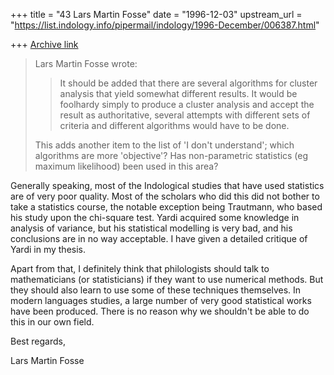 +++
title = "43 Lars Martin Fosse"
date = "1996-12-03"
upstream_url = "https://list.indology.info/pipermail/indology/1996-December/006387.html"

+++
[Archive link](https://list.indology.info/pipermail/indology/1996-December/006387.html)

>
>Lars Martin Fosse wrote:
>>It should be added that there are several algorithms for cluster analysis
>>that yield somewhat different results. It would be foolhardy simply to
>>produce a cluster analysis and accept the result as authoritative, several
>>attempts with different sets of criteria and different algorithms would have
>>to be done. 
>
>This adds another item to the list of 'I don't understand'; which algorithms 
>are more 'objective'? Has non-parametric statistics (eg maximum likelihood)
>been used in this area?

Generally speaking, most of the Indological studies that have used
statistics are of very poor quality. Most of the scholars who did this did
not bother to take a statistics course, the notable exception being
Trautmann, who based his study upon the chi-square test. Yardi acquired some
knowledge in analysis of variance, but his statistical modelling is very
bad, and his conclusions are in no way acceptable. I have given a detailed
critique of Yardi in my thesis. 

Apart from that, I definitely think that philologists should talk to
mathematicians (or statisticians) if they want to use numerical methods. But
they should also learn to use some of these techniques themselves. In modern
languages studies, a large number of very good statistical works have been
produced. There is no reason why we shouldn't be able to do this in our own
field.

Best regards,

Lars Martin Fosse






